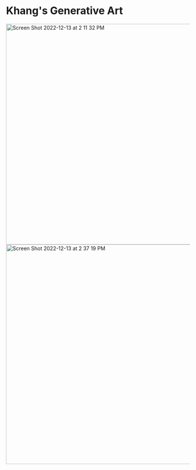 # Khang's Generative Art

<img width="604" alt="Screen Shot 2022-12-13 at 2 11 32 PM" src="https://user-images.githubusercontent.com/111406204/207256456-e6731d83-a327-4179-8ce9-5c9c26e10b3e.png">

<img width="601" alt="Screen Shot 2022-12-13 at 2 37 19 PM" src="https://user-images.githubusercontent.com/111406204/207256621-2d701ff0-be6e-498f-88a8-10edeba0c4b1.png">


